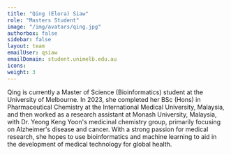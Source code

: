 ```yaml
---
title: "Qing (Elora) Siaw"
role: "Masters Student"
image: "/img/avatars/qing.jpg"
authorbox: false
sidebar: false
layout: team
emailUser: qsiaw
emailDomain: student.unimelb.edu.au
icons:
weight: 3
---
```


Qing is currently a Master of Science (Bioinformatics) student at the University of Melbourne. In 2023, she completed her BSc (Hons) in Pharmaceutical Chemistry at the International Medical University, Malaysia, and then worked as a research assistant at Monash University, Malaysia, with Dr. Yeong Keng Yoon's medicinal chemistry group, primarily focusing on Alzheimer's disease and cancer. With a strong passion for medical research, she hopes to use bioinformatics and machine learning to aid in the development of medical technology for global health.